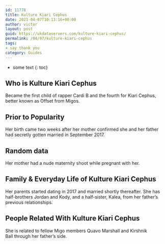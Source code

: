 ```yaml
---
id: 11778
title: Kulture Kiari Cephus
date: 2021-04-07T10:13:16+00:00
author: victor
layout: post
guid: https://ukdataservers.com/kulture-kiari-cephus/
permalink: /04/07/kulture-kiari-cephus
tags:
- say thank you
category: Guides
---
```


* some text
{: toc}


## Who is Kulture Kiari Cephus



Became the first child of rapper Cardi B and the fourth for Kiari Cephus, better known as Offset from Migos.

                
                
                
## Prior to Popularity



Her birth came two weeks after her mother confirmed she and her father had secretly gotten married in September 2017. 

                
                
                
## Random data



Her mother had a nude maternity shoot while pregnant with her.

                
                
                
## Family & Everyday Life of Kulture Kiari Cephus



Her parents started dating in 2017 and married shortly thereafter. She has half-brothers Jordan and Kody, and a half-sister, Kalea, from her father&#8217;s previous relationships.

                
                
                
## People Related With Kulture Kiari Cephus



She is related to fellow Migo members Quavo Marshall and Kirshnik Ball through her father&#8217;s side.

                
              
            
          
          
          